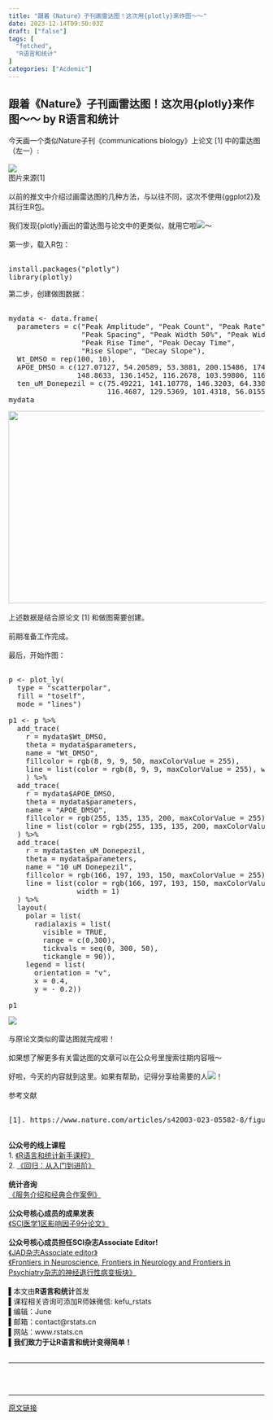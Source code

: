 ```yaml
---
title: "跟着《Nature》子刊画雷达图！这次用{plotly}来作图～～"
date: 2023-12-14T09:50:03Z
draft: ["false"]
tags: [
  "fetched",
  "R语言和统计"
]
categories: ["Acdemic"]
---
```

跟着《Nature》子刊画雷达图！这次用{plotly}来作图～～ by R语言和统计
------
<div><section data-mpa-powered-by="yiban.io"><span>今天画一个类似Nature子刊《</span><span>communications</span><span> biology</span><span>》上论文</span><span><span> </span><span>[1]</span><span> </span></span><span>中的雷达图（左一）:</span></section><section><br></section><section><img data-galleryid="" data-imgfileid="100024921" data-ratio="0.2833333333333333" data-s="300,640" data-src="https://mmbiz.qpic.cn/mmbiz_png/pCu8RzQCByRXdB26YqOuXrnkFYHBtYwCUUA9ySib1icI6YvkYGjUM25Rp9fvA7pMKB8cUK12A2NcVc3zv4L9eHCg/640?wx_fmt=png&amp;from=appmsg" data-type="png" data-w="1080" src="https://mmbiz.qpic.cn/mmbiz_png/pCu8RzQCByRXdB26YqOuXrnkFYHBtYwCUUA9ySib1icI6YvkYGjUM25Rp9fvA7pMKB8cUK12A2NcVc3zv4L9eHCg/640?wx_fmt=png&amp;from=appmsg"></section><section><span>图片来源<span>[1]</span></span></section><section><br></section><section><span>以前的推文中介绍过画雷达图的几种方法，与以往不同，这次不使用<span>{ggplot2}</span>及其衍生R包。</span></section><section><span><br></span></section><section><span>我们发现<span>{plotly}</span>画出的雷达图与论文中的更类似，就用它啦<img data-imgfileid="100024922" data-ratio="1" data-src="https://mmbiz.qpic.cn/mmbiz_png/pCu8RzQCByRXdB26YqOuXrnkFYHBtYwChsDdbHKoM5Zv5ibjE5MTSEDYqqZ1f0PBxSEicHfcqmCv4PljcDag0avg/640?wx_fmt=png&amp;from=appmsg" data-type="png" data-w="64" src="https://mmbiz.qpic.cn/mmbiz_png/pCu8RzQCByRXdB26YqOuXrnkFYHBtYwChsDdbHKoM5Zv5ibjE5MTSEDYqqZ1f0PBxSEicHfcqmCv4PljcDag0avg/640?wx_fmt=png&amp;from=appmsg">～<br></span></section><section><br></section><section><span>第一步，载入R包：</span></section><section><br></section><section data-mpa-preserve-tpl-color="t" data-mpa-template="t" mpa-preserve="t" mpa-from-tpl="t"><pre><section><span>install.packages(<span>"plotly"</span>)<br mpa-from-tpl="t"></span><span>library</span><span>(plotly)</span></section></pre></section><section><span>第二步，创建做图数据：</span></section><section><br></section><section data-mpa-preserve-tpl-color="t" data-mpa-template="t" mpa-preserve="t" mpa-from-tpl="t"><pre><section><span>mydata &lt;- data.frame(<br mpa-from-tpl="t">  parameters = c(<span>"Peak Amplitude"</span>, <span>"Peak Count"</span>, <span>"Peak Rate"</span>,<br mpa-from-tpl="t">                 <span>"Peak Spacing"</span>, <span>"Peak Width 50%"</span>, <span>"Peak Width 90%"</span>, <br mpa-from-tpl="t">                 <span>"Peak Rise Time"</span>, <span>"Peak Decay Time"</span>,<br mpa-from-tpl="t">                 <span>"Rise Slope"</span>, <span>"Decay Slope"</span>), <br mpa-from-tpl="t">  Wt_DMSO = rep(<span>100</span>, <span>10</span>), <br mpa-from-tpl="t">  APOE_DMSO = c(<span>127.07127</span>, <span>54.20589</span>, <span>53.3881</span>, <span>200.15486</span>, <span>174.3263</span>,<br mpa-from-tpl="t">                <span>148.8633</span>, <span>136.1452</span>, <span>116.2678</span>, <span>103.59806</span>, <span>116.50617</span>),<br mpa-from-tpl="t">  ten_uM_Donepezil = c(<span>75.49221</span>, <span>141.10778</span>, <span>146.3203</span>, <span>64.33077</span>, <span>157.0577</span>,<br mpa-from-tpl="t">                       <span>116.4687</span>, <span>129.5369</span>, <span>101.4318</span>, <span>56.01559</span>, <span>77.95287</span>)) <br mpa-from-tpl="t">mydata</span></section></pre></section><section><img data-galleryid="" data-imgfileid="100024919" data-ratio="0.48586118251928023" data-s="300,640" data-src="https://mmbiz.qpic.cn/mmbiz_png/pCu8RzQCByRXdB26YqOuXrnkFYHBtYwClibe3PyoOdqTia41TbNIwcPzDAySgl5MmXddLXgxV2WNpzxpJxqj23Xw/640?wx_fmt=png" data-type="png" data-w="778" height="378" width="778" src="https://mmbiz.qpic.cn/mmbiz_png/pCu8RzQCByRXdB26YqOuXrnkFYHBtYwClibe3PyoOdqTia41TbNIwcPzDAySgl5MmXddLXgxV2WNpzxpJxqj23Xw/640?wx_fmt=png"></section><section><br></section><section><span>上述数据是结合原论文 </span><span>[1] </span><span>和做图需要创建。<br></span></section><section><span><br></span></section><section><span>前期准备工作完成。<br></span></section><section><br></section><section><span>最后，开始作图：</span></section><section><br></section><section data-mpa-preserve-tpl-color="t" data-mpa-template="t" mpa-preserve="t" mpa-from-tpl="t"><pre><section><span>p &lt;- plot_ly(<br mpa-from-tpl="t">  type = <span>"scatterpolar"</span>,<br mpa-from-tpl="t">  fill = <span>"toself"</span>, <br mpa-from-tpl="t">  mode = <span>"lines"</span>)<br mpa-from-tpl="t"><br mpa-from-tpl="t">p1 &lt;- p %&gt;% <br mpa-from-tpl="t">  add_trace(<br mpa-from-tpl="t">    r = mydata$Wt_DMSO,<br mpa-from-tpl="t">    theta = mydata$parameters,<br mpa-from-tpl="t">    name = <span>"Wt_DMSO"</span>,<br mpa-from-tpl="t">    fillcolor = rgb(<span>8</span>, <span>9</span>, <span>9</span>, <span>50</span>, maxColorValue = <span>255</span>), <br mpa-from-tpl="t">    line = list(color = rgb(<span>8</span>, <span>9</span>, <span>9</span>, maxColorValue = <span>255</span>), width = <span>1.5</span>)<br mpa-from-tpl="t">    ) %&gt;% <br mpa-from-tpl="t">  add_trace(<br mpa-from-tpl="t">    r = mydata$APOE_DMSO,<br mpa-from-tpl="t">    theta = mydata$parameters,<br mpa-from-tpl="t">    name = <span>"APOE_DMSO"</span>,<br mpa-from-tpl="t">    fillcolor = rgb(<span>255</span>, <span>135</span>, <span>135</span>, <span>200</span>, maxColorValue = <span>255</span>), <br mpa-from-tpl="t">    line = list(color = rgb(<span>255</span>, <span>135</span>, <span>135</span>, <span>200</span>, maxColorValue = <span>255</span>), width = <span>1</span>)<br mpa-from-tpl="t">  ) %&gt;% <br mpa-from-tpl="t">  add_trace(<br mpa-from-tpl="t">    r = mydata$ten_uM_Donepezil,<br mpa-from-tpl="t">    theta = mydata$parameters,<br mpa-from-tpl="t">    name = <span>"10 uM Donepezil"</span>,<br mpa-from-tpl="t">    fillcolor = rgb(<span>166</span>, <span>197</span>, <span>193</span>, <span>150</span>, maxColorValue = <span>255</span>), <br mpa-from-tpl="t">    line = list(color = rgb(<span>166</span>, <span>197</span>, <span>193</span>, <span>150</span>, maxColorValue = <span>255</span>), <br mpa-from-tpl="t">                width = <span>1</span>)<br mpa-from-tpl="t">  ) %&gt;%<br mpa-from-tpl="t">  layout(<br mpa-from-tpl="t">    polar = list(<br mpa-from-tpl="t">      radialaxis = list(<br mpa-from-tpl="t">        visible = </span><span>TRUE</span><span>,<br mpa-from-tpl="t">        range = c(<span>0</span>,<span>300</span>), <br mpa-from-tpl="t">        tickvals = seq(<span>0</span>, <span>300</span>, <span>50</span>), <br mpa-from-tpl="t">        tickangle = <span>90</span>)), <br mpa-from-tpl="t">    legend = list(<br mpa-from-tpl="t">      orientation = <span>"v"</span>, <br mpa-from-tpl="t">      x = <span>0.4</span>, <br mpa-from-tpl="t">      y = - <span>0.2</span>))<br mpa-from-tpl="t"><br mpa-from-tpl="t">p1</span></section></pre></section><section><img data-galleryid="" data-imgfileid="100024920" data-ratio="0.8" data-s="300,640" data-src="https://mmbiz.qpic.cn/mmbiz_png/pCu8RzQCByRXdB26YqOuXrnkFYHBtYwCuwic6459zwxiajux21CbAcdAqXtl7vp7VD1ciaDJs9haxrBKvM8Gfkrgw/640?wx_fmt=png&amp;from=appmsg" data-type="png" data-w="1080" src="https://mmbiz.qpic.cn/mmbiz_png/pCu8RzQCByRXdB26YqOuXrnkFYHBtYwCuwic6459zwxiajux21CbAcdAqXtl7vp7VD1ciaDJs9haxrBKvM8Gfkrgw/640?wx_fmt=png&amp;from=appmsg"></section><section><br></section><section><span>与原论文类似的雷达图就完成啦！<br></span></section><section><br></section><section><span>如果想了解更多有关雷达图的文章可以在公众号里搜索往期内容哦～</span></section><section><br></section><section><span><span>好啦，今天的内容就到这里。</span><span>如果有帮助，记得分享给需要的人</span></span><img data-ratio="1" data-src="https://res.wx.qq.com/t/wx_fed/we-emoji/res/v1.3.10/assets/Expression/Expression_67@2x.png" data-w="128" src="https://res.wx.qq.com/t/wx_fed/we-emoji/res/v1.3.10/assets/Expression/Expression_67@2x.png"><span>！</span></section><section><br></section><section><span>参考文献</span></section><section><br></section><section data-mpa-preserve-tpl-color="t" data-mpa-template="t" mpa-preserve="t" mpa-from-tpl="t"><pre><section><span>[1]. https://www.nature.com/articles/s42003-023-05582-8/figures/5</span></section></pre></section><section><br></section><section><span><strong><span>公众号的线上课程</span></strong></span></section><section><span>1. <a target="_blank" href="http://mp.weixin.qq.com/s?__biz=Mzk0MzE5OTAxMg==&amp;mid=2247506555&amp;idx=2&amp;sn=386b4d66c19578e0d318c6bc1ac5e21f&amp;chksm=c3351c30f4429526ca948ba1d78311b1f16f017a5bc17623de1276dc38e89df5bc9bc029f0de&amp;scene=21#wechat_redirect" textvalue="《R语言和统计新手课程》" linktype="text" imgurl="" imgdata="null" data-itemshowtype="0" tab="innerlink" data-linktype="2">《R语言和统计新手课程》</a></span></section><section><span>2. <a target="_blank" href="http://mp.weixin.qq.com/s?__biz=Mzk0MzE5OTAxMg==&amp;mid=2247506977&amp;idx=1&amp;sn=b7f96f32505ac8b88fb68357c8d43d69&amp;chksm=c3351a6af442937cc8777dd9241f23c3ab8e049677738b222d8dabe7aeb1e3074c80ce749dcd&amp;scene=21#wechat_redirect" textvalue="《回归：从入门到进阶》" linktype="text" imgurl="" imgdata="null" data-itemshowtype="0" tab="innerlink" data-linktype="2">《回归：从入门到进阶》</a></span></section><section><span><br></span></section><section><strong><span>统计咨询</span></strong></section><section><a target="_blank" href="http://mp.weixin.qq.com/s?__biz=Mzk0MzE5OTAxMg==&amp;mid=2247508283&amp;idx=1&amp;sn=4ed28c3711a18a34b1b4346612cbfe81&amp;chksm=c3356770f442ee66f6abc20a6115ae619663d5f417f9823705ade284fc62593188c4de7903ce&amp;scene=21#wechat_redirect" textvalue="《服务介绍和经典合作案例》" linktype="text" imgurl="" imgdata="null" data-itemshowtype="0" tab="innerlink" data-linktype="2"><span>《服务介绍和经典合作案例》</span></a></section><section><br></section><section><span><strong><span>公众号核心成员的成果发表</span></strong></span></section><section><span><a target="_blank" href="http://mp.weixin.qq.com/s?__biz=Mzk0MzE5OTAxMg==&amp;mid=2247506555&amp;idx=1&amp;sn=0ca95fddcc184506e02c5b7ea70c0567&amp;chksm=c3351c30f4429526acad9c6c20dc0c3b76dc849d57a1755155f234f6eb31a24a904962f7aa5d&amp;scene=21#wechat_redirect" textvalue="《SCI医学1区论文》" linktype="text" imgurl="" imgdata="null" data-itemshowtype="0" tab="innerlink" data-linktype="2">《SCI医学1区影响因子9分论文》</a></span></section><section><br></section><section><span><strong><span>公众号核心成员担任SCI杂志Associate Editor!</span></strong></span></section><section><a target="_blank" href="http://mp.weixin.qq.com/s?__biz=Mzk0MzE5OTAxMg==&amp;mid=2247508003&amp;idx=1&amp;sn=4d6c2bf2e1723e751743ff6eeda407cc&amp;chksm=c3356668f442ef7ee530363ababa01f074c2bc1765f551a3d90cb2ce0a9faa62cdefa6380803&amp;scene=21#wechat_redirect" textvalue="《Journal of Alzheimer's disease杂志Associate editor》" linktype="text" imgurl="" imgdata="null" data-itemshowtype="0" tab="innerlink" data-linktype="2"><span>《JAD杂志Associate editor》</span></a></section><section><a target="_blank" href="http://mp.weixin.qq.com/s?__biz=Mzk0MzE5OTAxMg==&amp;mid=2247508499&amp;idx=1&amp;sn=2adb08a49ac005b837970118de24e749&amp;chksm=c3356458f442ed4ecd899198d92e2a5584f146a4a0a82a75cd065bc1719fd76b226886be758f&amp;scene=21#wechat_redirect" textvalue="《Frontiers in Neuroscience, Frontiers in Neurology and Frontiers in Psychiatry杂志的神经退行性病变板块》" linktype="text" imgurl="" imgdata="null" data-itemshowtype="0" tab="innerlink" data-linktype="2"><span>《Frontiers in Neuroscience, Frontiers in Neurology and Frontiers in Psychiatry杂志的神经退行性病变板块》</span></a></section><section><br></section><section data-mpa-template="t" mpa-from-tpl="t"><section><span>▌本文由</span><span><strong mpa-from-tpl="t"><span>R语言和统计</span></strong></span><span>首发</span></section><section><span>▌课程相关咨询可添加R师妹微信: kefu_rstats</span></section><section><span>▌编辑：June</span></section><section><span>▌邮箱：contact@rstats.cn</span></section><section><span>▌网站：www.rstats.cn</span></section><section><span>▌<strong>我们致力于</strong><strong>让R语言和统计变得简单！</strong></span></section><section><span><strong></strong><br></span></section><section mpa-from-tpl="t"><section label="Powered by 135editor.com" data-role="outer" mpa-from-tpl="t"><section data-role="paragraph" mpa-from-tpl="t"><section data-mpa-template="t" mpa-from-tpl="t"><section mpa-from-tpl="t"><section label="Powered by 135editor.com" data-role="outer" mpa-from-tpl="t"><section data-role="paragraph" mpa-from-tpl="t"><section mpa-from-tpl="t"><section mpa-from-tpl="t"><section label="Powered by 135editor.com" data-role="outer" mpa-from-tpl="t"><section data-role="paragraph" mpa-from-tpl="t"><hr><section><br></section></section></section></section></section></section></section></section></section></section></section></section></section><section><br></section><p><mp-style-type data-value="3"></mp-style-type></p></div>  
<hr>
<a href="https://mp.weixin.qq.com/s/Rr6SwEB0VmmEWlIZ0cUxNw",target="_blank" rel="noopener noreferrer">原文链接</a>
